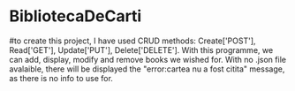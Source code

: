# BibliotecaDeCarti
#to create this project, I have used CRUD methods: Create['POST'], Read['GET'], Update['PUT'], Delete['DELETE']. With this programme, we can add, display, modify and remove books we wished for. With no .json file avalaible, there will be displayed the "error:cartea nu a fost citita" message, as there is no info to use for.
